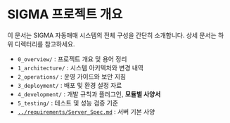# SIGMA 프로젝트 개요

이 문서는 SIGMA 자동매매 시스템의 전체 구성을 간단히 소개합니다. 상세 문서는 하위 디렉터리를 참고하세요.

- `0_overview/` : 프로젝트 개요 및 용어 정리
- `1_architecture/` : 시스템 아키텍처와 변경 내역
- `2_operations/` : 운영 가이드와 보안 지침
- `3_deployment/` : 배포 및 환경 설정 자료
- `4_development/` : 개발 규칙과 플러그인, **모듈별 사양서**
- `5_testing/` : 테스트 및 성능 검증 기준
- [`../requirements/Server_Spec.md`](../requirements/Server_Spec.md) : 서버 기본 사양
